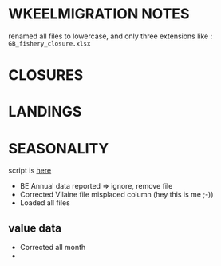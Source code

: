 # WKEELMIGRATION NOTES


renamed all files to lowercase, and only three extensions like :
`GB_fishery_closure.xlsx`
# CLOSURES


# LANDINGS 


# SEASONALITY

script is [here](https://github.com/ices-eg/wg_WGEEL/blob/master/Misc/wkeelmigration/database_integration.R)

* BE Annual data reported => ignore, remove file
* Corrected Vilaine file misplaced column (hey this is me ;-))
* Loaded all files

 value data
---------------
* Corrected all month
* 

